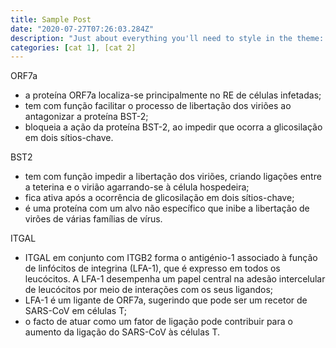 ```yaml
---
title: Sample Post
date: "2020-07-27T07:26:03.284Z"
description: "Just about everything you'll need to style in the theme: headings, paragraphs, blockquotes, tables, code blocks, and more."
categories: [cat 1], [cat 2]
---
```

ORF7a
- a proteína ORF7a localiza-se principalmente no RE de células infetadas;
- tem com função facilitar o processo de libertação dos viriões ao antagonizar a proteína BST-2;
- bloqueia a ação da proteína BST-2, ao impedir que ocorra a glicosilação em dois sítios-chave.

BST2
- tem com função impedir a libertação dos viriões, criando ligações entre a teterina e o virião agarrando-se à célula hospedeira;
- fica ativa após a ocorrência de glicosilação em dois sítios-chave;  
- é uma proteína com um alvo não específico que inibe a libertação de virões de várias famílias de vírus.

ITGAL
- ITGAL em conjunto com ITGB2 forma o antigénio-1 associado à função de linfócitos de integrina (LFA-1), que é expresso em todos os leucócitos. A LFA-1 desempenha um papel central na adesão intercelular de leucócitos por meio de interações com os seus ligandos;
- LFA-1 é um ligante de ORF7a, sugerindo que pode ser um recetor de SARS-CoV em células T; 
- o facto de atuar como um fator de ligação pode contribuir para o aumento da ligação do SARS-CoV às células T.
